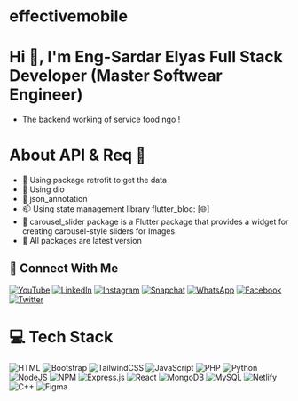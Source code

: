 # effectivemobile

# Hi 👋, I'm Eng-Sardar Elyas Full Stack Developer (Master Softwear Engineer) 
-  The backend working of service food ngo !

# About API & Req 🚀
- 🔭 Using package retrofit to get the data
- 🌱 Using dio
- 🥅 json_annotation 
- 📫 Using state management library flutter_bloc:  [🌐]
- 📝 carousel_slider package is a Flutter package that provides a widget for creating carousel-style sliders for Images.
- 💸 All packages are latest version


## 🤝 Connect With Me
[![YouTube](https://img.shields.io/badge/YouTube-%231DA1F2.svg?logo=YouTube&logoColor=white)]() 
[![LinkedIn](https://img.shields.io/badge/LinkedIn-%230077B5.svg?logo=linkedin&logoColor=white)]() 
[![Instagram](https://img.shields.io/badge/Instagram-%231DA1F2.svg?logo=Instagram&logoColor=white)]() 
[![Snapchat](https://img.shields.io/badge/Snapchat-%230077B5.svg?logo=Snapchat&logoColor=white)]() 
[![WhatsApp](https://img.shields.io/badge/WhatsApp-%231DA1F2.svg?logo=WhatsApp&logoColor=white)]() 
[![Facebook](https://img.shields.io/badge/Facebook-%230077B5.svg?logo=Facebook&logoColor=white)]() 
[![Twitter](https://img.shields.io/badge/Twitter-%231DA1F2.svg?logo=Twitter&logoColor=white)]() 

# 💻 Tech Stack
![HTML](https://img.shields.io/badge/html5-%23E34F26.svg?style=for-the-badge&logo=html5&logoColor=white) ![Bootstrap](https://img.shields.io/badge/bootstrap-%23563D7C.svg?style=for-the-badge&logo=bootstrap&logoColor=white) ![TailwindCSS](https://img.shields.io/badge/tailwindcss-%2338B2AC.svg?style=for-the-badge&logo=tailwind-css&logoColor=white) ![JavaScript](https://img.shields.io/badge/javascript-%23323330.svg?style=for-the-badge&logo=javascript&logoColor=%23F7DF1E) ![PHP](https://img.shields.io/badge/php-%23777BB4.svg?style=for-the-badge&logo=php&logoColor=white) ![Python](https://img.shields.io/badge/python-3670A0?style=for-the-badge&logo=python&logoColor=ffdd54) ![NodeJS](https://img.shields.io/badge/node.js-6DA55F?style=for-the-badge&logo=node.js&logoColor=white) ![NPM](https://img.shields.io/badge/NPM-%23000000.svg?style=for-the-badge&logo=npm&logoColor=white) ![Express.js](https://img.shields.io/badge/express.js-%23404d59.svg?style=for-the-badge&logo=express&logoColor=%2361DAFB) ![React](https://img.shields.io/badge/react-%2320232a.svg?style=for-the-badge&logo=react&logoColor=%2361DAFB) ![MongoDB](https://img.shields.io/badge/MongoDB-%234ea94b.svg?style=for-the-badge&logo=mongodb&logoColor=white) ![MySQL](https://img.shields.io/badge/mysql-%2300f.svg?style=for-the-badge&logo=mysql&logoColor=white) ![Netlify](https://img.shields.io/badge/netlify-%23000000.svg?style=for-the-badge&logo=netlify&logoColor=#00C7B7) ![C++](https://img.shields.io/badge/c++-%2300599C.svg?style=for-the-badge&logo=c%2B%2B&logoColor=white) ![Figma](https://img.shields.io/badge/figma-%23F24E1E.svg?style=for-the-badge&logo=figma&logoColor=white)  

